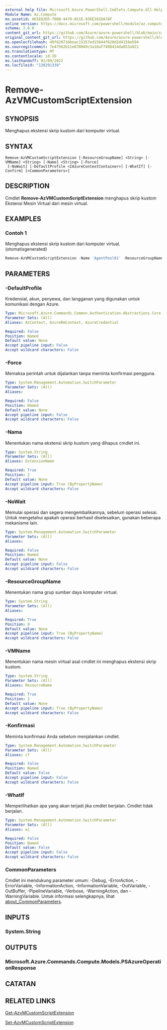 ```yaml
---
external help file: Microsoft.Azure.PowerShell.Cmdlets.Compute.dll-Help.xml
Module Name: Az.Compute
ms.assetid: A65E82D5-706B-4470-A51E-936E381DA78F
online version: https://docs.microsoft.com/powershell/module/az.compute/remove-azvmcustomscriptextension
schema: 2.0.0
content_git_url: https://github.com/Azure/azure-powershell/blob/main/src/Compute/Compute/help/Remove-AzVMCustomScriptExtension.md
original_content_git_url: https://github.com/Azure/azure-powershell/blob/main/src/Compute/Compute/help/Remove-AzVMCustomScriptExtension.md
ms.openlocfilehash: 49f629716beac15357ed15044f620d2d4158e594
ms.sourcegitcommit: 7e47562b11e670049c3a18af7498414da853a921
ms.translationtype: MT
ms.contentlocale: id-ID
ms.lasthandoff: 02/09/2022
ms.locfileid: "138291339"
---
```

# Remove-AzVMCustomScriptExtension

## SYNOPSIS
Menghapus ekstensi skrip kustom dari komputer virtual.

## SYNTAX

```
Remove-AzVMCustomScriptExtension [-ResourceGroupName] <String> [-VMName] <String> [-Name] <String> [-Force]
 [-NoWait] [-DefaultProfile <IAzureContextContainer>] [-WhatIf] [-Confirm] [<CommonParameters>]
```

## DESCRIPTION
Cmdlet **Remove-AzVMCustomScriptExtension** menghapus skrip kustom Ekstensi Mesin Virtual dari mesin virtual.

## EXAMPLES

### Contoh 1

Menghapus ekstensi skrip kustom dari komputer virtual. (otomatisgenerated)

```powershell <!-- Aladdin Generated Example --> 
Remove-AzVMCustomScriptExtension -Name 'AgentPool01' -ResourceGroupName myresourcegroup -VMName 'VM01'
```

## PARAMETERS

### -DefaultProfile
Kredensial, akun, penyewa, dan langganan yang digunakan untuk komunikasi dengan Azure.

```yaml
Type: Microsoft.Azure.Commands.Common.Authentication.Abstractions.Core.IAzureContextContainer
Parameter Sets: (All)
Aliases: AzContext, AzureRmContext, AzureCredential

Required: False
Position: Named
Default value: None
Accept pipeline input: False
Accept wildcard characters: False
```

### -Force
Memaksa perintah untuk dijalankan tanpa meminta konfirmasi pengguna.

```yaml
Type: System.Management.Automation.SwitchParameter
Parameter Sets: (All)
Aliases:

Required: False
Position: Named
Default value: None
Accept pipeline input: False
Accept wildcard characters: False
```

### -Nama
Menentukan nama ekstensi skrip kustom yang dihapus cmdlet ini.

```yaml
Type: System.String
Parameter Sets: (All)
Aliases: ExtensionName

Required: True
Position: 2
Default value: None
Accept pipeline input: True (ByPropertyName)
Accept wildcard characters: False
```

### -NoWait
Memulai operasi dan segera mengembalikannya, sebelum operasi selesai. Untuk mengetahui apakah operasi berhasil diselesaikan, gunakan beberapa mekanisme lain.

```yaml
Type: System.Management.Automation.SwitchParameter
Parameter Sets: (All)
Aliases:

Required: False
Position: Named
Default value: None
Accept pipeline input: False
Accept wildcard characters: False
```

### -ResourceGroupName
Menentukan nama grup sumber daya komputer virtual.

```yaml
Type: System.String
Parameter Sets: (All)
Aliases:

Required: True
Position: 0
Default value: None
Accept pipeline input: True (ByPropertyName)
Accept wildcard characters: False
```

### -VMName
Menentukan nama mesin virtual asal cmdlet ini menghapus ekstensi skrip kustom.

```yaml
Type: System.String
Parameter Sets: (All)
Aliases: ResourceName

Required: True
Position: 1
Default value: None
Accept pipeline input: True (ByPropertyName)
Accept wildcard characters: False
```

### -Konfirmasi
Meminta konfirmasi Anda sebelum menjalankan cmdlet.

```yaml
Type: System.Management.Automation.SwitchParameter
Parameter Sets: (All)
Aliases: cf

Required: False
Position: Named
Default value: False
Accept pipeline input: False
Accept wildcard characters: False
```

### -WhatIf
Memperlihatkan apa yang akan terjadi jika cmdlet berjalan.
Cmdlet tidak berjalan.

```yaml
Type: System.Management.Automation.SwitchParameter
Parameter Sets: (All)
Aliases: wi

Required: False
Position: Named
Default value: False
Accept pipeline input: False
Accept wildcard characters: False
```

### CommonParameters
Cmdlet ini mendukung parameter umum: -Debug, -ErrorAction, -ErrorVariable, -InformationAction, -InformationVariable, -OutVariable, -OutBuffer, -PipelineVariable, -Verbose, -WarningAction, dan -WarningVariable. Untuk informasi selengkapnya, lihat [about_CommonParameters](http://go.microsoft.com/fwlink/?LinkID=113216).

## INPUTS

### System.String

## OUTPUTS

### Microsoft.Azure.Commands.Compute.Models.PSAzureOperationResponse

## CATATAN

## RELATED LINKS

[Get-AzvMCustomScriptExtension](./Get-AzVMCustomScriptExtension.md)

[Set-AzvMCustomScriptExtension](./Set-AzVMCustomScriptExtension.md)
